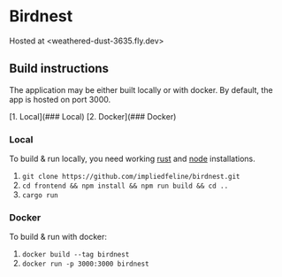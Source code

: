# Birdnest

Hosted at <weathered-dust-3635.fly.dev>

## Build instructions

The application may be either built locally or with docker.
By default, the app is hosted on port 3000.

[1. Local](### Local)
[2. Docker](### Docker)

### Local
To build & run locally, you need working [rust](rustup.rs) and
[node](https://nodejs.org/en/download/package-manager/) installations.

1. `git clone https://github.com/impliedfeline/birdnest.git`
2. `cd frontend && npm install && npm run build && cd ..`
3. `cargo run`

### Docker
To build & run with docker:

1. `docker build --tag birdnest`
2. `docker run -p 3000:3000 birdnest`
